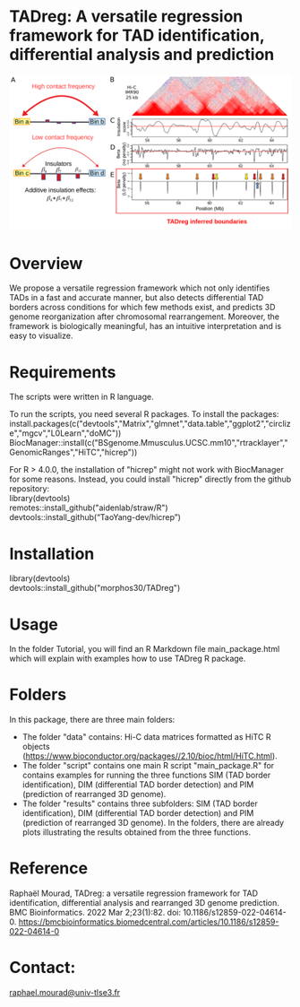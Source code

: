 # TADreg: A versatile regression framework for TAD identification, differential analysis and prediction

![alt text](TADreg.png)

# Overview
We propose a versatile regression framework which not only identifies TADs in a fast and accurate manner, but also detects
differential TAD borders across conditions for which few methods exist, and predicts 3D genome reorganization after chromosomal rearrangement. Moreover, the framework is biologically meaningful, has
an intuitive interpretation and is easy to visualize.

# Requirements

The scripts were written in R language.

To run the scripts, you need several R packages. To install the packages: 
install.packages(c("devtools","Matrix","glmnet","data.table","ggplot2","circlize","mgcv","L0Learn","doMC"))
BiocManager::install(c("BSgenome.Mmusculus.UCSC.mm10","rtracklayer","GenomicRanges","HiTC","hicrep"))

For R > 4.0.0, the installation of "hicrep" might not work with BiocManager for some reasons. Instead, you could install "hicrep" directly from the github repository:  
library(devtools)  
remotes::install_github("aidenlab/straw/R")  
devtools::install_github(“TaoYang-dev/hicrep”)

# Installation

library(devtools)  
devtools::install_github("morphos30/TADreg")  

# Usage

In the folder Tutorial, you will find an R Markdown file main_package.html which will explain with examples how to use TADreg R package.

# Folders

In this package, there are three main folders:

- The folder "data" contains: Hi-C data matrices formatted as HiTC R objects (https://www.bioconductor.org/packages//2.10/bioc/html/HiTC.html).
- The folder "script" contains one main R script "main_package.R" for contains examples for running the three functions SIM (TAD border identification), DIM (differential TAD border detection) and PIM (prediction of rearranged 3D genome). 
- The folder "results" contains three subfolders: SIM (TAD border identification), DIM (differential TAD border detection) and PIM (prediction of rearranged 3D genome). In the folders, there are already plots illustrating the results obtained from the three functions.

# Reference
Raphaël Mourad, TADreg: a versatile regression framework for TAD identification, differential analysis and rearranged 3D genome prediction. 
BMC Bioinformatics. 2022 Mar 2;23(1):82. doi: 10.1186/s12859-022-04614-0. 
https://bmcbioinformatics.biomedcentral.com/articles/10.1186/s12859-022-04614-0

# Contact: 
raphael.mourad@univ-tlse3.fr
